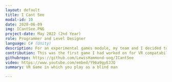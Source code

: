 ```yaml
---
layout: default
title: I Cant See
modal-id: 10
date: 2020-06-09
img: ICantSee.PNG
project-date: May 2022 (2nd Year)
role: Programmer and Level Designer
language: C# (Unity)
description: For an experimental games module, my team and I decided to make a vr game in which a player would play as a blind person. The objective was to complete a series of household chores to get ready for work. The player is able to get a sense of where they are via a shader which produced sonar like waves across surfaces based on sound created within game. Objects could create a sound wave from being dropped or hit against a surface; there were also radios around the house to give some base sound visuals.
contribution: This was the first game I had worked on for VR compatability. My contribution included: <br><ul><li>Player Movement</li><li>Level Designing</li><li>Player Interactions and Tasks</li></ul>
githubrepo: https://github.com/LewisHammond-uog/ICantSee
video: https://www.youtube.com/embed/Y96a9gyEJJQ
summary: VR Game in which you play as a blind man

---
```

